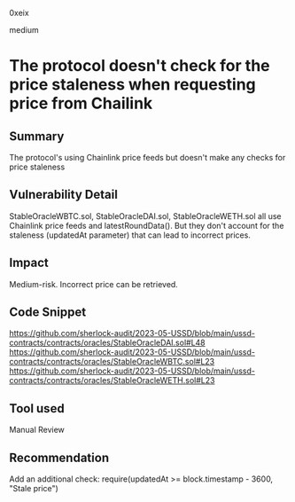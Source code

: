 0xeix

medium

# The protocol doesn't check for the price staleness when requesting price from Chailink

## Summary

The protocol's using Chainlink price feeds but doesn't make any checks for price staleness

## Vulnerability Detail

StableOracleWBTC.sol, StableOracleDAI.sol, StableOracleWETH.sol all use Chainlink price feeds and latestRoundData(). But they don't account for the staleness (updatedAt parameter) that can lead to incorrect prices. 

## Impact

Medium-risk. Incorrect price can be retrieved.

## Code Snippet

https://github.com/sherlock-audit/2023-05-USSD/blob/main/ussd-contracts/contracts/oracles/StableOracleDAI.sol#L48
https://github.com/sherlock-audit/2023-05-USSD/blob/main/ussd-contracts/contracts/oracles/StableOracleWBTC.sol#L23
https://github.com/sherlock-audit/2023-05-USSD/blob/main/ussd-contracts/contracts/oracles/StableOracleWETH.sol#L23

## Tool used

Manual Review

## Recommendation

Add an additional check: require(updatedAt >= block.timestamp - 3600, "Stale price")